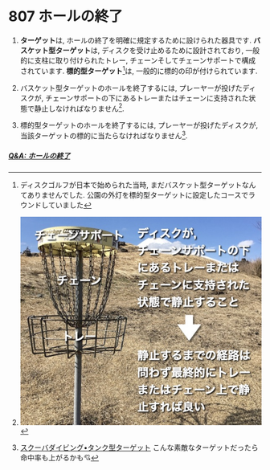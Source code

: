 # 807 ホールの終了

1. **ターゲット**は,
ホールの終了を明確に規定するために設けられた器具です.
**バスケット型ターゲット**は,
ディスクを受け止めるために設計されており,
一般的に支柱に取り付けられたトレー, チェーンそしてチェーンサポートで構成されています.
**標的型ターゲット**[^1]は,
一般的に標的の印が付けられています.

1. バスケット型ターゲットのホールを終了するには,
プレーヤーが投げたディスクが,
チェーンサポートの下にあるトレーまたはチェーンに支持された状態で静止しなければなりません[^2].

1. 標的型ターゲットのホールを終了するには,
プレーヤーが投げたディスクが,
当該ターゲットの標的に当たらなければなりません[^3].

##### [Q&A: ホールの終了](qa-com)



[^1]: ディスクゴルフが日本で始められた当時,
まだバスケット型ターゲットなんてありませんでした.
公園の外灯を標的型ターゲットに設定したコースでラウンドしていました

[^2]: ![バスケット型ターゲット例](assets/img/bascket-target.jpg)

[^3]: [スクーバダイビング•タンク型ターゲット](https://www.instagram.com/p/CHDH4aWMsG2/?igshid=km77jviega37)
こんな素敵なターゲットだったら命中率も上がるかも💘
